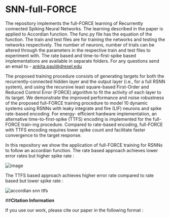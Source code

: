 # SNN-full-FORCE

The repository implements the full-FORCE learning of  Recurrently connected Spiking Neural Networks. 
The learning described in the paper is applied to Accordian function. The func.py file has the equation of the function. The train and test files are for training the networks and testing the networks respectively. The number of neurons, number of trials can be altered through the parameters in the respective train and test files to experiment with. 
The rate based and time-to-first-spike based implementations are available in separate folders. For any questions send an email to - ankita.paul@drexel.edu


The proposed training procedure consists of generating targets for both the recurrently-connected hidden layer and the output layer (i.e., for a full RSNN system), and using the recursive least square-based First-Order and Reduced Control Error (FORCE) algorithm to fit the activity of each layer to its target. We demonstrate the improved performance and noise robustness of the proposed full-FORCE training procedure to model 10 dynamic systems using RSNNs with leaky integrate and
fire (LIF) neurons and spike rate-based encoding. For energy- efficient hardware implementation, an alternative time-to-first-spike (TTFS) encoding is implemented for the full-FORCE train-ing procedure. Compared to rate-based encoding, full-FORCE with TTFS encoding requires lower spike count and facilitate faster convergence to the target response.

In this repository we show the application of full-FORCE training for RSNNs to follow an accordian function.
The rate based approach achieves lower error rates but higher spike rate :

![image](https://user-images.githubusercontent.com/53861279/167372114-6762dea5-be9d-4e14-a225-8a140327cad8.png)

The TTFS based approach achieves higher error rate compared to rate based but lower spike rate :

![accordian snn ttfs](https://user-images.githubusercontent.com/53861279/167361343-f4a7f7a0-f9fb-44ce-aec2-f999b2321501.png)


##**Citation Information** 

If you use our work, please cite our paper in the following format :

